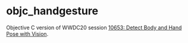 # objc_handgesture
Objective C version of WWDC20 session [10653: Detect Body and Hand Pose with Vision](https://developer.apple.com/videos/play/wwdc2020/10653/).